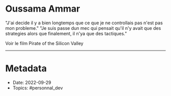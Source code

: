 # Oussama Ammar
"J'ai decide il y a bien longtemps que ce que je ne controllais pas n'est pas mon probleme."
"Je suis passe dun mec qui pensait qu'il n'y avait que des strategies alors que finalement, il n'ya que des tactiques."

Voir le film Pirate of the Silicon Valley


- - - -

# Metadata
- Date: 2022-09-29
- Topics: #personnal_dev
